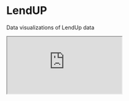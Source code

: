 # LendUP
Data visualizations of LendUp data


<iframe src = "https://jamvelasquez.shinyapps.io/plot1/"></iframe>
